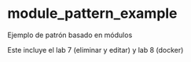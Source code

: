 # module_pattern_example
Ejemplo de patrón basado en módulos


Este incluye el lab 7 (eliminar y editar) y lab 8 (docker)
